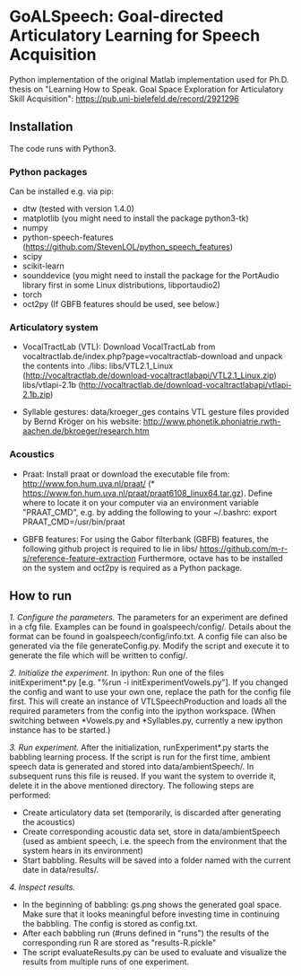 # GoALSpeech: Goal-directed Articulatory Learning for Speech Acquisition #

Python implementation of the original Matlab implementation used for Ph.D. thesis on
"Learning How to Speak. Goal Space Exploration for Articulatory Skill Acquisition":
https://pub.uni-bielefeld.de/record/2921296

## Installation ##

The code runs with Python3.

### Python packages ###

Can be installed e.g. via pip:

* dtw (tested with version 1.4.0)
* matplotlib (you might need to install the package python3-tk)
* numpy
* python-speech-features (https://github.com/StevenLOL/python_speech_features)
* scipy
* scikit-learn
* sounddevice (you might need to install the package for the PortAudio library first in some Linux distributions, libportaudio2)
* torch
* oct2py (If GBFB features should be used, see below.)

### Articulatory system ###

* VocalTractLab (VTL):
Download VocalTractLab from vocaltractlab.de/index.php?page=vocaltractlab-download and unpack the contents into ./libs:
libs/VTL2.1_Linux    (http://vocaltractlab.de/download-vocaltractlabapi/VTL2.1_Linux.zip)
libs/vtlapi-2.1b     (http://vocaltractlab.de/download-vocaltractlabapi/vtlapi-2.1b.zip)

* Syllable gestures:
data/kroeger_ges contains VTL gesture files provided by Bernd Kröger on his website: http://www.phonetik.phoniatrie.rwth-aachen.de/bkroeger/research.htm

### Acoustics ###

* Praat:
Install praat or download the executable file from: http://www.fon.hum.uva.nl/praat/ (* https://www.fon.hum.uva.nl/praat/praat6108_linux64.tar.gz). Define where to locate it on your computer via an environment variable "PRAAT_CMD", e.g. by adding the following to your ~/.bashrc:
  export PRAAT_CMD=/usr/bin/praat

* GBFB features:
For using the Gabor filterbank (GBFB) features, the following github project is required to lie in libs/
https://github.com/m-r-s/reference-feature-extraction
Furthermore, octave has to be installed on the system and oct2py is required as a Python package.

## How to run ##

*1. Configure the parameters.*
The parameters for an experiment are defined in a cfg file. Examples can be found in goalspeech/config/. Details about the format can be found in goalspeech/config/info.txt.
A config file can also be generated via the file generateConfig.py. Modify the script and execute it to generate the file which will be written to config/.

*2. Initialize the experiment.*
In ipython:
Run one of the files initExperiment*.py [e.g. "%run -i initExperimentVowels.py"]. If you changed the config and want to use your own one, replace the path for the config file first.
This will create an instance of VTLSpeechProduction and loads all the required parameters from the config into the ipython workspace.
(When switching between *Vowels.py and *Syllables.py, currently a new ipython instance has to be started.)

*3. Run experiment.*
After the initialization, runExperiment*.py starts the babbling learning process.
If the script is run for the first time, ambient speech data is generated and stored into data/ambientSpeech/. In subsequent runs this file is reused. If you want the system to override it, delete it in the above mentioned directory.
The following steps are performed:
  * Create articulatory data set (temporarily, is discarded after generating the acoustics)
  * Create corresponding acoustic data set, store in data/ambientSpeech (used as ambient speech, i.e. the speech from the environment that the system hears in its environment)
  * Start babbling. Results will be saved into a folder named with the current date in data/results/.

*4. Inspect results.*
* In the beginning of babbling: gs.png shows the generated goal space. Make sure that it looks meaningful before investing time in continuing the babbling. The config is stored as config.txt.
* After each babbling run (#runs defined in "runs") the results of the corresponding run R are stored as "results-R.pickle"
* The script evaluateResults.py can be used to evaluate and visualize the results from multiple runs of one experiment.
